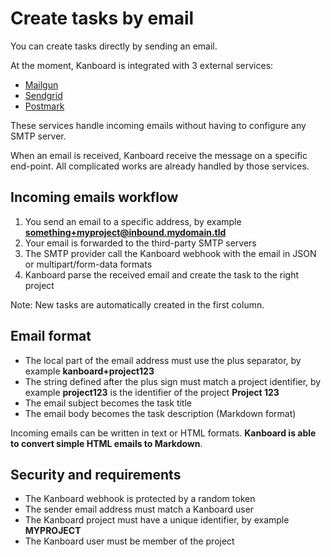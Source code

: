 Create tasks by email
=====================

You can create tasks directly by sending an email.

At the moment, Kanboard is integrated with 3 external services:

- [Mailgun](http://kanboard.net/documentation/mailgun)
- [Sendgrid](http://kanboard.net/documentation/sendgrid)
- [Postmark](http://kanboard.net/documentation/postmark)

These services handle incoming emails without having to configure any SMTP server.

When an email is received, Kanboard receive the message on a specific end-point.
All complicated works are already handled by those services.

Incoming emails workflow
------------------------

1. You send an email to a specific address, by example **something+myproject@inbound.mydomain.tld**
2. Your email is forwarded to the third-party SMTP servers
3. The SMTP provider call the Kanboard webhook with the email in JSON or multipart/form-data formats
4. Kanboard parse the received email and create the task to the right project

Note: New tasks are automatically created in the first column.

Email format
------------

- The local part of the email address must use the plus separator, by example **kanboard+project123**
- The string defined after the plus sign must match a project identifier, by example **project123** is the identifier of the project **Project 123**
- The email subject becomes the task title
- The email body becomes the task description (Markdown format)

Incoming emails can be written in text or HTML formats.
**Kanboard is able to convert simple HTML emails to Markdown**.

Security and requirements
-------------------------

- The Kanboard webhook is protected by a random token
- The sender email address must match a Kanboard user
- The Kanboard project must have a unique identifier, by example **MYPROJECT**
- The Kanboard user must be member of the project
